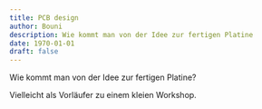 ```yaml
---
title: PCB design 
author: Bouni
description: Wie kommt man von der Idee zur fertigen Platine 
date: 1970-01-01
draft: false
---
```


Wie kommt man von der Idee zur fertigen Platine?

Vielleicht als Vorläufer zu einem kleien Workshop.
